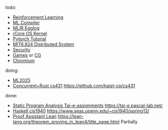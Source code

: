 <!-- https://docs.github.com/en/organizations/collaborating-with-groups-in-organizations/customizing-your-organizations-profile -->
todo:
- [Reinforcement Learning](https://github.com/Lslightly-courses/CS285RL_23fall)
- [ML Compiler](https://github.com/Lslightly-courses/mlc-notebooks)
- [MLIR Egglog](https://github.com/Lslightly-courses/mlir-egglog)
- [rCore OS Kernel](https://github.com/Lslightly-courses/rCore-Tutorial-v3)
- [Pytorch Tutorial](https://github.com/Lslightly-courses/tutorials)
- [MIT6.824 Distributed System](https://pdos.csail.mit.edu/6.824/schedule.html)
- [Security](https://textbook.cs161.org/)
- [Games](https://csdiy.wiki/%E8%AE%A1%E7%AE%97%E6%9C%BA%E5%9B%BE%E5%BD%A2%E5%AD%A6/GAMES101/) or [CG](http://staff.ustc.edu.cn/~lgliu/Courses/ComputerGraphics_2025_spring-summer/default.htm)
- [Chromium](https://www.chromium.org/developers/learning-your-way-around-the-code/)

doing:
- [ML2025](https://speech.ee.ntu.edu.tw/~hylee/ml/2025-spring.php)
- [Concurrent+Rust cs431](https://github.com/Lslightly-courses/cs431) <https://github.com/kaist-cp/cs431>


done:
- [Static Program Analysis Tai-e-assignments](https://github.com/Lslightly-courses/Tai-e-assignments) <https://tai-e.pascal-lab.net/>
- [Haskell cis1940](https://github.com/Lslightly-courses/cis1940) <https://www.seas.upenn.edu/~cis1940/spring13/>
- [Proof Assistant Lean](https://github.com/Lslightly-courses/lean-theorem-proving) <https://lean-lang.org/theorem_proving_in_lean4/title_page.html> Partially
